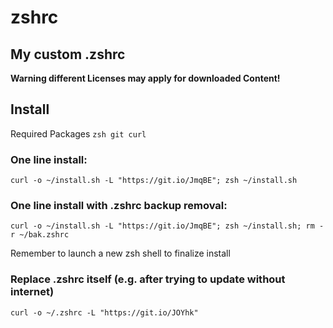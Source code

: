 # zshrc
## My custom .zshrc

__Warning different Licenses may apply for downloaded Content!__

## Install
Required Packages `zsh git curl`

### One line install:
`curl -o ~/install.sh -L "https://git.io/JmqBE"; zsh ~/install.sh`

### One line install with .zshrc backup removal:
`curl -o ~/install.sh -L "https://git.io/JmqBE"; zsh ~/install.sh; rm -r ~/bak.zshrc`

Remember to launch a new zsh shell to finalize install

### Replace .zshrc itself (e.g. after trying to update without internet)
`curl -o ~/.zshrc -L "https://git.io/JOYhk"`
